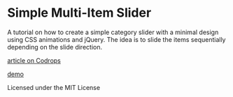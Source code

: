 Simple Multi-Item Slider
=========

A tutorial on how to create a simple category slider with a minimal design using CSS animations and jQuery. The idea is to slide the items sequentially depending on the slide direction.

[article on Codrops](http://tympanus.net/codrops/?p=13218)

[demo](http://tympanus.net/Tutorials/ItemSlider)

Licensed under the MIT License